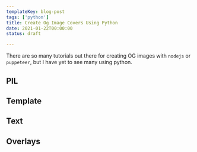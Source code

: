 ```yaml
---
templateKey: blog-post
tags: ['python']
title: Create Og Image Covers Using Python
date: 2021-01-22T00:00:00
status: draft

---
```


There are so many tutorials out there for creating OG images with `nodejs` or
`puppeteer`, but I have yet to see many using python.

## PIL

## Template

## Text


## Overlays
